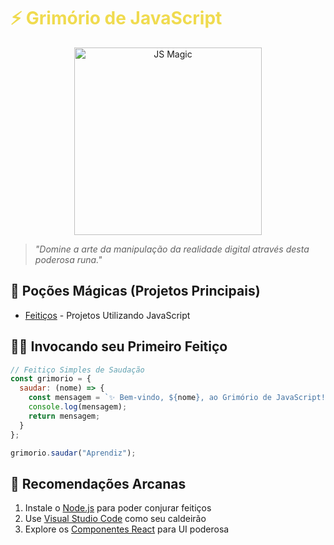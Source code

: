 # <span style="color: #F0DB4F">⚡ Grimório de JavaScript</span>

<div align="center">
  <img src="https://media.giphy.com/media/ln7z2eWriiQAllfVcn/giphy.gif" width="300" alt="JS Magic">
</div>

> *"Domine a arte da manipulação da realidade digital através desta poderosa runa."*

## 🧪 **Poções Mágicas (Projetos Principais)**
- [Feitiços](feiticos) - Projetos Utilizando JavaScript


## 🧙‍♂️ **Invocando seu Primeiro Feitiço**

```javascript
// Feitiço Simples de Saudação
const grimorio = {
  saudar: (nome) => {
    const mensagem = `✨ Bem-vindo, ${nome}, ao Grimório de JavaScript!`;
    console.log(mensagem);
    return mensagem;
  }
};

grimorio.saudar("Aprendiz");
```

## 🌌 **Recomendações Arcanas**
1. Instale o [Node.js](https://nodejs.org/) para poder conjurar feitiços
2. Use [Visual Studio Code](https://code.visualstudio.com/) como seu caldeirão
3. Explore os [Componentes React](./laboratorio/componentes) para UI poderosa

